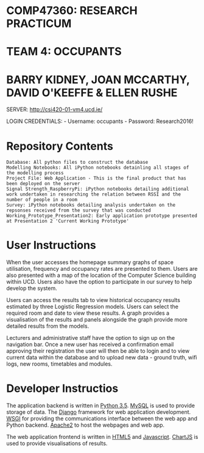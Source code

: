 # COMP47360: RESEARCH PRACTICUM
# TEAM 4: OCCUPANTS
# BARRY KIDNEY, JOAN MCCARTHY, DAVID O'KEEFFE & ELLEN RUSHE

SERVER: http://csi420-01-vm4.ucd.ie/

LOGIN CREDENTIALS: 
    - Username: occupants
    - Password: Research2016!

# Repository Contents
    Database: All python files to construct the database
    Modelling Notebooks: All iPython notebooks detainling all stages of the modelling process
    Project File: Web Application - This is the final product that has been deployed on the server
    Signal Strength_RaspberryPi: iPython notebooks detailing additional work undertaken in researching the relation between RSSI and the number of people in a room
    Survey: iPython notebooks detailing analysis undertaken on the repsonses received from the survey that was conducted
    Working_Prototype_Presentation2: Early application prototype presented at Presentation 2 'Current Working Prototype'

# User Instructions
When the user accesses the homepage summary graphs of space utilisation, frequency and occupancy rates are presented to them. Users are also presented with a map of the location of the Computer Science building within UCD. Users also have the option to participate in our survey to help develop the system.  

Users can access the results tab to view historical occupancy results estimated by three Logistic Regression models. Users can select the required room and date to view these results. A graph provides a visualisation of the results and panels alongside the graph provide more detailed results from the models. 

Lecturers and administrative staff have the option to sign up on the navigation bar. Once a new user has received a confirmation email approving their registration the user will then be able to login and to view current data within the database and to upload new data - ground truth, wifi logs, new rooms, timetables and modules. 

# Developer Instructios
The  application backend is written in [Python 3.5](https://docs.python.org/3.4/). [MySQL](https://www.mysql.com/) is used to provide storage of data. The [Django](https://www.djangoproject.com/) framework for web application development. [WSGI](https://wsgi.readthedocs.org/en/latest/) for providing the communications interface between the web app and Python backend. [Apache2](https://httpd.apache.org/) to host the webpages and web app.

The web application frontend is written in [HTML5](https://www.w3.org/TR/html5/) and [Javascript](http://www.ecma-international.org/publications/standards/Ecma-262.htm). [ChartJS](http://www.chartjs.org/) is used to provide visualisations of results.
